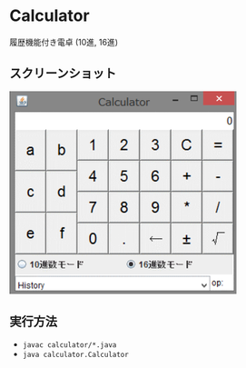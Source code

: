 # Calculator
履歴機能付き電卓 (10進, 16進)

## スクリーンショット
<img src="./screenshot/image.png" width="400">

## 実行方法
- `javac calculator/*.java`
- `java calculator.Calculator`

